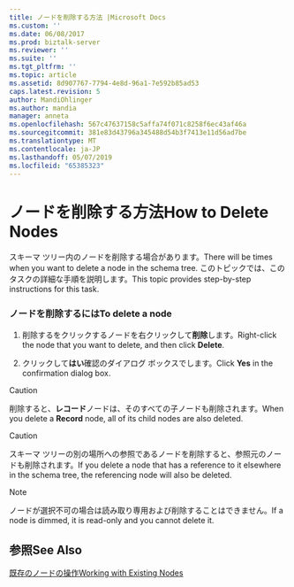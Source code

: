 ```yaml
---
title: ノードを削除する方法 |Microsoft Docs
ms.custom: ''
ms.date: 06/08/2017
ms.prod: biztalk-server
ms.reviewer: ''
ms.suite: ''
ms.tgt_pltfrm: ''
ms.topic: article
ms.assetid: 8d907767-7794-4e8d-96a1-7e592b85ad53
caps.latest.revision: 5
author: MandiOhlinger
ms.author: mandia
manager: anneta
ms.openlocfilehash: 567c47637158c5affa74f071c8258f6ec43af46a
ms.sourcegitcommit: 381e83d43796a345488d54b3f7413e11d56ad7be
ms.translationtype: MT
ms.contentlocale: ja-JP
ms.lasthandoff: 05/07/2019
ms.locfileid: "65385323"
---
```

# <a name="how-to-delete-nodes"></a><span data-ttu-id="571b2-102">ノードを削除する方法</span><span class="sxs-lookup"><span data-stu-id="571b2-102">How to Delete Nodes</span></span>
<span data-ttu-id="571b2-103">スキーマ ツリー内のノードを削除する場合があります。</span><span class="sxs-lookup"><span data-stu-id="571b2-103">There will be times when you want to delete a node in the schema tree.</span></span> <span data-ttu-id="571b2-104">このトピックでは、このタスクの詳細な手順を説明します。</span><span class="sxs-lookup"><span data-stu-id="571b2-104">This topic provides step-by-step instructions for this task.</span></span>  
  
### <a name="to-delete-a-node"></a><span data-ttu-id="571b2-105">ノードを削除するには</span><span class="sxs-lookup"><span data-stu-id="571b2-105">To delete a node</span></span>  
  
1.  <span data-ttu-id="571b2-106">削除するをクリックするノードを右クリックして**削除**します。</span><span class="sxs-lookup"><span data-stu-id="571b2-106">Right-click the node that you want to delete, and then click **Delete**.</span></span>  
  
2.  <span data-ttu-id="571b2-107">クリックして**はい**確認のダイアログ ボックスでします。</span><span class="sxs-lookup"><span data-stu-id="571b2-107">Click **Yes** in the confirmation dialog box.</span></span>  
  
> [!CAUTION]
>  <span data-ttu-id="571b2-108">削除すると、**レコード**ノードは、そのすべての子ノードも削除されます。</span><span class="sxs-lookup"><span data-stu-id="571b2-108">When you delete a **Record** node, all of its child nodes are also deleted.</span></span>  
  
> [!CAUTION]
>  <span data-ttu-id="571b2-109">スキーマ ツリーの別の場所への参照であるノードを削除すると、参照元のノードも削除されます。</span><span class="sxs-lookup"><span data-stu-id="571b2-109">If you delete a node that has a reference to it elsewhere in the schema tree, the referencing node will also be deleted.</span></span>  
  
> [!NOTE]
>  <span data-ttu-id="571b2-110">ノードが選択不可の場合は読み取り専用および削除することはできません。</span><span class="sxs-lookup"><span data-stu-id="571b2-110">If a node is dimmed, it is read-only and you cannot delete it.</span></span>  
  
## <a name="see-also"></a><span data-ttu-id="571b2-111">参照</span><span class="sxs-lookup"><span data-stu-id="571b2-111">See Also</span></span>  
 [<span data-ttu-id="571b2-112">既存のノードの操作</span><span class="sxs-lookup"><span data-stu-id="571b2-112">Working with Existing Nodes</span></span>](../core/working-with-existing-nodes.md)